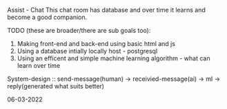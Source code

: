 Assist - Chat
This chat room has database and over time it learns and become a good companion.

TODO (these are broader/there are sub goals too):
1. Making front-end and back-end using basic html and js
2. Using a database intially locally host - postgresql
3. Using an efficent and simple machine learning algorithm - what can learn over time

System-design ::
send-message(human) -> receivied-message(ai) -> ml -> reply(generated what suits better)

06-03-2022


